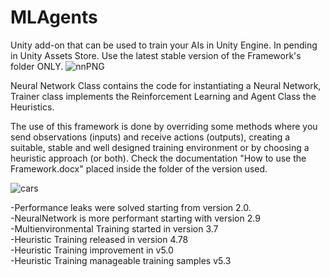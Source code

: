 # MLAgents
Unity add-on that can be used to train your AIs in Unity Engine. In pending in Unity Assets Store.
Use the latest stable version of the Framework's folder ONLY.
![nnPNG](https://user-images.githubusercontent.com/67599940/187903725-1f0fa9e6-9b85-49fd-819b-4c453c0d2265.png)

Neural Network Class contains the code for instantiating a Neural Network, Trainer class implements the Reinforcement Learning and Agent Class the Heuristics.

The use of this framework is done by overriding some methods where you send observations (inputs) and receive actions (outputs), creating a suitable, stable and well designed training environment or by choosing a heuristic approach (or both). Check the documentation "How to use the Framework.docx" placed inside the folder of the version used.<br />

![cars](cars.gif)

-Performance leaks were solved starting from version 2.0.<br />
-NeuralNetwork is more performant starting with version 2.9<br />
-Multienvironmental Training started in version 3.7<br />
-Heuristic Training released in version 4.78<br />
-Heuristic Training improvement in v5.0<br />
-Heuristic Training manageable training samples v5.3<br />
